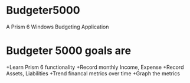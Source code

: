 # Budgeter5000
A Prism 6 Windows Budgeting Application

# Budgeter 5000 goals are
+Learn Prism 6 functionality
+Record monthly Income, Expense
+Record Assets, Liabilities
+Trend financal metrics over time
+Graph the metrics
